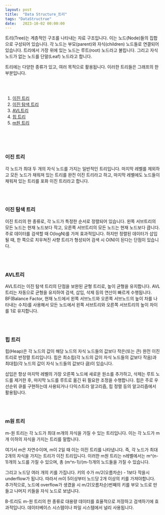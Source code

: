 ```yaml
---
layout: post
title:  "Data Structure_트리"
tags: "DataStructrue"
date:   2023-10-02 00:00:00
---
```


트리(Tree)는 계층적인 구조를 나타내는 자료 구조입니다. 이는 노드(Node)들의 집합으로 구성되어 있습니다. 각 노드는 부모(parent)와 자식(children) 노드들로 연결되어 있습니다. 트리에서 가장 위에 있는 노드는 루트(root) 노드라고 불립니다. 그리고 자식 노드가 없는 노드를 단말(Leaf) 노드라고 합니다.

트리에는 다양한 종류가 있고, 여러 목적으로 활용됩니다. 이러한 트리들은 그래프의 한 부분입니다. 

<br>
<br>

1. [이진 트리](#이진-트리)
2. [이진 탐색 트리](#이진-탐색-트리)
3. [AVL트리](#avl트리)
4. [힙 트리](#힙-트리)
5. [m원 트리](#m원-트리)

<br>
<br>
<br>

### **이진 트리**
각 노드가 최대 두 개의 자식 노드를 가지는 일반적인 트리입니다. 마지막 레벨를 제외하고 모든 노드가 채워져 있는 트리를 완전 이진 트리라고 하고, 마지막 레벨에도 노드들이 채워져 있는 트리를 포화 이진 트리라고 합니다.

<br>
<br>

### **이진 탐색 트리**
이진 트리의 한 종류로, 각 노드가 특정한 순서로 정렬되어 있습니다. 왼쪽 서브트리의 모든 노드는 현재 노드보다 작고, 오른쪽 서브트리의 모든 노드는 현재 노드보다 큽니다. 주로 데이터를 검색할 때 O(logN)를 가져 효과적입니다. 하지만 정렬된 데이터가 삽입될 때, 한 쪽으로 치우쳐진 사향 트리가 형성되어 검색 시 O(N)이 된다는 단점이 있습니다.

<br>
<br>

### **AVL트리**
AVL트리는 이진 탐색 트리의 단점을 보완된 균형 트리로, 높이 균형을 유지합니다. AVL 트리는 자동으로 균형을 유지하여 검색, 삽입, 삭제 등의 연산이 빠르게 수행됩니다. BF(Balance Factor, 현재 노드에서 왼쪽 서브노드와 오른쪽 서브노드의 높이 차를 나타내는 수치)를 사용해서 모든 노드에서 왼쪽 서브트리와 오른쪽 서브트리의 높이 차이를 1로 유지합니다.

<br>
<br>

### **힙 트리**
힙(Heap)은 각 노드의 값이 해당 노드의 자식 노드들의 값보다 작은(또는 큰) 완전 이진 트리로 반정렬 트리입니다. 힙은 최소힙(각 노드의 값이 자식 노드들의 값보다 작음)과 최대힙(각 노드의 값이 자식 노드들의 값보다 큼)이 있습니다. 

삽입은 항상 마지막 레벨의 가장 오른쪽 노드에 새로운 원소를 추가하고, 삭제는 루트 노드를 제거한 후, 마지막 노드를 루트로 옮긴 뒤 필요한 조정을 수행합니다. 힙은 주로 우선순위 큐를 구현하는데 사용되거나 다익스트라 알고리즘, 힙 정렬 등의 알고리즘에서 활용됩니다. 

<br>
<br>

### **m원 트리**
m-원 트리는 각 노드가 최대 m개의 자식을 가질 수 있는 트리입니다. 이는 각 노드가 m개 이하의 자식을 가지는 트리를 말합니다. 

여기서 m은 자연수이며, m이 2일 때 이는 이진 트리를 나타냅니다. 즉, 각 노드가 최대 2개의 자식을 가지는 트리가 이진 트리입니다. 이러한 m원 트리는 n레벨에서는 m^(n-1)개의 노드를 가질 수 있으며, 총 (m^n-1)/(m-1)개의 노드들을 가질 수 있습니다.

그리고 노드당 여러 개의 키를 가집니다. 키의 수가 m/2(오름차순) - 1보다 작을시 underflow가 됩니다. 따라서 m이 5이상부터 노드당 2개 이상의 키를 가져야합니다. 추가적으로, 노드에 overflow가 생겼을 시 m/2(오름차순)번째의 키를 부모 노드로 만들고 나머지 키들을 자식 노드로 보냅니다.

B-트리도 m-원 트리의 한 종류로 대용량 데이터를 효율적으로 저장하고 검색하기에 효과적입니다. 데이터베이스 시스템이나 파일 시스템에서 널리 사용됩니다.